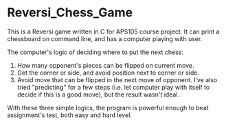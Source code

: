 # Reversi_Chess_Game
This is a Reversi game written in C for APS105 course project. It can print a chessboard on command line, and has a computer playing with user.

The computer's logic of deciding where to put the next chess: 
1. How many opponent's pieces can be flipped on current move. 
2. Get the corner or side, and avoid position next to corner or side. 
3. Avoid move that can be flipped in the next move of opponent. 
I've also tried "predicting" for a few steps (i.e. let computer play with itself to decide if this is a good move), but the result wasn't ideal.

With these three simple logics, the program is powerful enough to beat assignment's test, both easy and hard level.